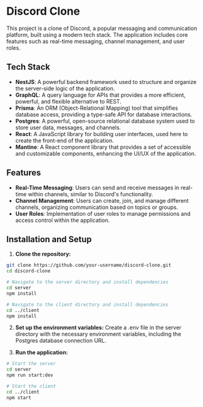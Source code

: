 # Discord Clone

This project is a clone of Discord, a popular messaging and communication platform, built using a modern tech stack. The application includes core features such as real-time messaging, channel management, and user roles.

## Tech Stack

- **NestJS**: A powerful backend framework used to structure and organize the server-side logic of the application.
- **GraphQL**: A query language for APIs that provides a more efficient, powerful, and flexible alternative to REST.
- **Prisma**: An ORM (Object-Relational Mapping) tool that simplifies database access, providing a type-safe API for database interactions.
- **Postgres**: A powerful, open-source relational database system used to store user data, messages, and channels.
- **React**: A JavaScript library for building user interfaces, used here to create the front-end of the application.
- **Mantine**: A React component library that provides a set of accessible and customizable components, enhancing the UI/UX of the application.

## Features

- **Real-Time Messaging**: Users can send and receive messages in real-time within channels, similar to Discord's functionality.
- **Channel Management**: Users can create, join, and manage different channels, organizing communication based on topics or groups.
- **User Roles**: Implementation of user roles to manage permissions and access control within the application.

## Installation and Setup

1. **Clone the repository:**

```bash
git clone https://github.com/your-username/discord-clone.git
cd discord-clone

# Navigate to the server directory and install dependencies
cd server
npm install

# Navigate to the client directory and install dependencies
cd ../client
npm install
```

2. **Set up the environment variables:**
Create a .env file in the server directory with the necessary environment variables, including the Postgres database connection URL.

3. **Run the application:**
```bash
# Start the server
cd server
npm run start:dev

# Start the client
cd ../client
npm start
```
